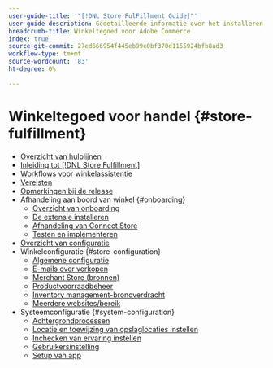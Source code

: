 ```yaml
---
user-guide-title: '"[!DNL Store FulFillment Guide]"'
user-guide-description: Gedetailleerde informatie over het installeren, configureren en gebruiken van Store Fulfillment voor Adobe Commerce-winkels.
breadcrumb-title: Winkeltegoed voor Adobe Commerce
index: true
source-git-commit: 27ed666954f445eb99e0bf370d1155924bfb8ad3
workflow-type: tm+mt
source-wordcount: '83'
ht-degree: 0%

---
```



# Winkeltegoed voor handel {#store-fulfillment}

- [Overzicht van hulplijnen](guide-overview.md)
- [Inleiding tot [!DNL Store Fulfillment]](introduction.md)
- [Workflows voor winkelassistentie](store-assist-modules.md)
- [Vereisten](solution-requirements.md)
- [Opmerkingen bij de release](release-notes.md)
- Afhandeling aan boord van winkel {#onboarding}
   - [Overzicht van onboarding](onboard.md)
   - [De extensie installeren](install.md)
   - [Afhandeling van Connect Store](connect-set-up-service.md)
   - [Testen en implementeren](test-and-deploy.md)
- [Overzicht van configuratie](service-config-settings-overview.md)
- Winkelconfiguratie {#store-configuration}
   - [Algemene configuratie](enable-general.md)
   - [E-mails over verkopen](sales-emails.md)
   - [Merchant Store (bronnen)](merchant-store-configuration.md)
   - [Productvoorraadbeheer](product-stock.md)
   - [Inventory management-bronoverdracht](inventory-stock-transfer.md)
   - [Meerdere websites/bereik](multi-site-and-scope-config.md)
- Systeemconfiguratie {#system-configuration}
   - [Achtergrondprocessen](background-processes.md)
   - [Locatie en toewijzing van opslaglocaties instellen](store-location-map-provider-setup.md)
   - [Inchecken van ervaring instellen](check-in-experience-setup.md)
   - [Gebruikersinstelling](user-setup.md)
   - [Setup van app](app-setup.md)


